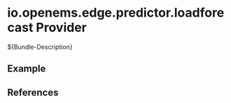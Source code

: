 # io.openems.edge.predictor.loadforecast Provider

${Bundle-Description}

## Example

## References

